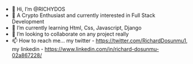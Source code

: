 - 👋 Hi, I’m @RICHYDOS
- 👀 A Crypto Enthusiast and currently interested in Full Stack Development
- 🌱 I’m currently learning Html, Css, Javascript, Django
- 💞️ I’m looking to collaborate on any project really
- 📫 How to reach me... my twitter - https://twitter.com/RichardDosunmu1, my linkedin - https://www.linkedin.com/in/richard-dosunmu-02a867228/

<!---
RICHYDOS/RICHYDOS is a ✨ special ✨ repository because its `README.md` (this file) appears on your GitHub profile.
You can click the Preview link to take a look at your changes.
--->
